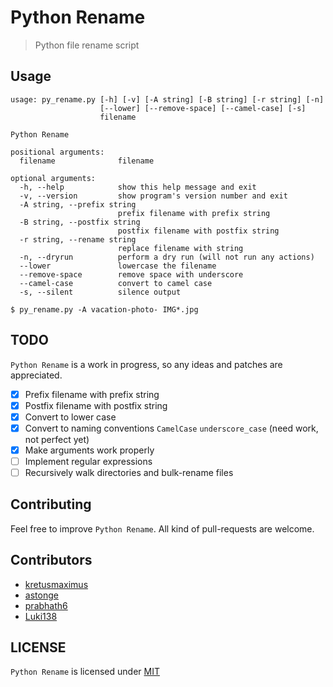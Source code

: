 # Python Rename

> Python file rename script

Usage
-----

```
usage: py_rename.py [-h] [-v] [-A string] [-B string] [-r string] [-n]
                    [--lower] [--remove-space] [--camel-case] [-s]
                    filename

Python Rename

positional arguments:
  filename              filename

optional arguments:
  -h, --help            show this help message and exit
  -v, --version         show program's version number and exit
  -A string, --prefix string
                        prefix filename with prefix string
  -B string, --postfix string
                        postfix filename with postfix string
  -r string, --rename string
                        replace filename with string
  -n, --dryrun          perform a dry run (will not run any actions)
  --lower               lowercase the filename
  --remove-space        remove space with underscore
  --camel-case          convert to camel case
  -s, --silent          silence output
```

`$ py_rename.py -A vacation-photo- IMG*.jpg`

TODO
----

`Python Rename` is a work in progress, so any ideas and patches are 
appreciated.

* [x] Prefix filename with prefix string
* [x] Postfix filename with postfix string
* [x] Convert to lower case
* [x] Convert to naming conventions `CamelCase` `underscore_case` (need work, not perfect yet)
* [x] Make arguments work properly
* [ ] Implement regular expressions
* [ ] Recursively walk directories and bulk-rename files

Contributing
------------

Feel free to improve `Python Rename`. All kind of pull-requests are welcome.

Contributors
------------

* [kretusmaximus](https://github.com/kretusmaximus)
* [astonge](https://github.com/astonge)
* [prabhath6](https://github.com/prabhath6)
* [Luki138](https://github.com/Luki138)

LICENSE
-------

`Python Rename` is licensed under 
[MIT](https://github.com/nagracks/py_rename/blob/master/LICENSE)
